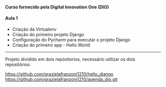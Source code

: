 #### Curso fornecido pela Digital Innovation One (DIO)

#### Aula 1

- Criação da Virtualenv
- Criação do primeiro projeto Django
- Configuração do Pycharm para executar o projeto Django
- Criação do primeiro app - Hello World


---------------------------------------------------------------------
Projeto dividido em dois repósitorios, necessário utilizar os dois repositórios:

https://github.com/grazielafranzoni1210/hello_django<br>
https://github.com/grazielafranzoni1210/agenda_dio.git
